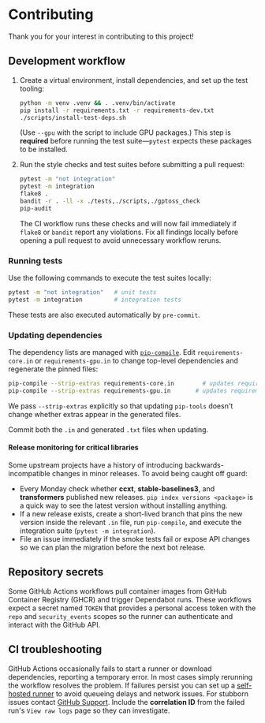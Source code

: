 # Contributing

Thank you for your interest in contributing to this project!

## Development workflow

1. Create a virtual environment, install dependencies, and set up the test
   tooling:

    ```bash
    python -m venv .venv && . .venv/bin/activate
    pip install -r requirements.txt -r requirements-dev.txt
    ./scripts/install-test-deps.sh
    ```
   (Use `--gpu` with the script to include GPU packages.) This step is
   **required** before running the test suite—`pytest` expects these packages to
   be installed.
2. Run the style checks and test suites before submitting a pull request:

    ```bash
    pytest -m "not integration"
    pytest -m integration
    flake8 .
    bandit -r . -ll -x ./tests,./scripts,./gptoss_check
    pip-audit
    ```
   The CI workflow runs these checks and will now fail immediately if `flake8`
   or `bandit` report any violations. Fix all findings locally before opening a
   pull request to avoid unnecessary workflow reruns.

### Running tests

Use the following commands to execute the test suites locally:

```bash
pytest -m "not integration"   # unit tests
pytest -m integration         # integration tests
```

These tests are also executed automatically by `pre-commit`.

### Updating dependencies

The dependency lists are managed with [`pip-compile`](https://github.com/jazzband/pip-tools).
Edit `requirements-core.in` or `requirements-gpu.in` to change top-level
dependencies and regenerate the pinned files:

```bash
pip-compile --strip-extras requirements-core.in        # updates requirements-core.txt
pip-compile --strip-extras requirements-gpu.in       # updates requirements-gpu.txt
```

We pass `--strip-extras` explicitly so that updating `pip-tools` doesn't change whether extras appear in the generated files.

Commit both the `.in` and generated `.txt` files when updating.

#### Release monitoring for critical libraries

Some upstream projects have a history of introducing backwards-incompatible
changes in minor releases. To avoid being caught off guard:

* Every Monday check whether **ccxt**, **stable-baselines3**, and
  **transformers** published new releases. `pip index versions <package>` is a
  quick way to see the latest version without installing anything.
* If a new release exists, create a short-lived branch that pins the new
  version inside the relevant `.in` file, run `pip-compile`, and execute the
  integration suite (`pytest -m integration`).
* File an issue immediately if the smoke tests fail or expose API changes so we
  can plan the migration before the next bot release.

## Repository secrets

Some GitHub Actions workflows pull container images from GitHub Container Registry
(GHCR) and trigger Dependabot runs. These workflows expect a secret named
`TOKEN` that provides a personal access token with the `repo` and
`security_events` scopes so the runner can authenticate and interact with the
GitHub API.

## CI troubleshooting

GitHub Actions occasionally fails to start a runner or download dependencies, reporting a temporary error. In most cases simply rerunning the workflow resolves the problem. If failures persist you can set up a [self-hosted runner](https://docs.github.com/actions/hosting-your-own-runners) to avoid queueing delays and network issues. For stubborn issues contact [GitHub Support](https://support.github.com/). Include the **correlation ID** from the failed run's `View raw logs` page so they can investigate.
